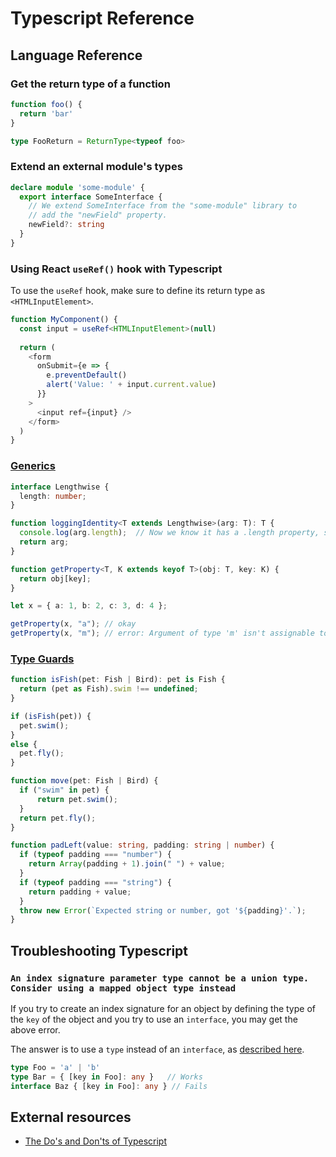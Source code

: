# Typescript Reference

## Language Reference

### Get the return type of a function

```ts
function foo() {
  return 'bar'
}

type FooReturn = ReturnType<typeof foo>
``` 

### Extend an external module's types

```ts
declare module 'some-module' {
  export interface SomeInterface {
    // We extend SomeInterface from the "some-module" library to
    // add the "newField" property.
    newField?: string
  }
}
```

### Using React `useRef()` hook with Typescript

To use the `useRef` hook, make sure to define its return type as `<HTMLInputElement>`.

```ts
function MyComponent() {
  const input = useRef<HTMLInputElement>(null)
  
  return (
    <form 
      onSubmit={e => {
        e.preventDefault()
        alert('Value: ' + input.current.value)
      }}
    >
      <input ref={input} />
    </form>
  )
}
```

### [Generics](https://www.typescriptlang.org/docs/handbook/generics.html)

```ts
interface Lengthwise {
  length: number;
}

function loggingIdentity<T extends Lengthwise>(arg: T): T {
  console.log(arg.length);  // Now we know it has a .length property, so no more error
  return arg;
}
```

```ts
function getProperty<T, K extends keyof T>(obj: T, key: K) {
  return obj[key];
}

let x = { a: 1, b: 2, c: 3, d: 4 };

getProperty(x, "a"); // okay
getProperty(x, "m"); // error: Argument of type 'm' isn't assignable to 'a' | 'b' | 'c' | 'd'.
```

### [Type Guards](https://www.typescriptlang.org/docs/handbook/advanced-types.html#type-guards-and-differentiating-types)

```ts
function isFish(pet: Fish | Bird): pet is Fish {
  return (pet as Fish).swim !== undefined;
}

if (isFish(pet)) {
  pet.swim();
}
else {
  pet.fly();
}

function move(pet: Fish | Bird) {
  if ("swim" in pet) {
      return pet.swim();
  }
  return pet.fly();
}
```

```ts
function padLeft(value: string, padding: string | number) {
  if (typeof padding === "number") {
    return Array(padding + 1).join(" ") + value;
  }
  if (typeof padding === "string") {
    return padding + value;
  }
  throw new Error(`Expected string or number, got '${padding}'.`);
}
```

## Troubleshooting Typescript

### `An index signature parameter type cannot be a union type. Consider using a mapped object type instead`

If you try to create an index signature for an object by defining the type of the `key` of the object and you try to use an `interface`, you may get the above error.

The answer is to use a `type` instead of an `interface`, as [described here](https://github.com/Microsoft/TypeScript/issues/24220#issuecomment-449325451).

```ts
type Foo = 'a' | 'b'
type Bar = { [key in Foo]: any }   // Works
interface Baz { [key in Foo]: any } // Fails
```

## External resources

- [The Do's and Don'ts of Typescript](https://www.typescriptlang.org/docs/handbook/declaration-files/do-s-and-don-ts.html)

